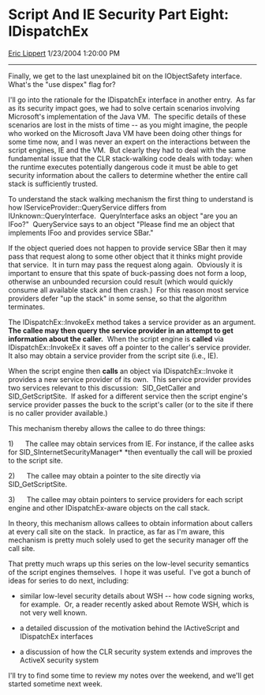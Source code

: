 # Script And IE Security Part Eight: IDispatchEx

[Eric Lippert](https://social.msdn.microsoft.com/profile/Eric%20Lippert) 1/23/2004 1:20:00 PM

-----

Finally, we get to the last unexplained bit on the IObjectSafety interface.  What's the "use dispex" flag for? 

I'll go into the rationale for the IDispatchEx interface in another entry.  As far as its security impact goes, we had to solve certain scenarios involving Microsoft's implementation of the Java VM.  The specific details of these scenarios are lost in the mists of time -- as you might imagine, the people who worked on the Microsoft Java VM have been doing other things for some time now, and I was never an expert on the interactions between the script engines, IE and the VM.  But clearly they had to deal with the same fundamental issue that the CLR stack-walking code deals with today: when the runtime executes potentially dangerous code it must be able to get security information about the callers to determine whether the entire call stack is sufficiently trusted. 

To understand the stack walking mechanism the first thing to understand is how IServiceProvider::QueryService differs from IUnknown::QueryInterface.  QueryInterface asks an object "are you an IFoo?"  QueryService says to an object "Please find me an object that implements IFoo and provides service SBar."  

If the object queried does not happen to provide service SBar then it may pass that request along to some other object that it thinks might provide that service.  It in turn may pass the request along again.  Obviously it is important to ensure that this spate of buck-passing does not form a loop, otherwise an unbounded recursion could result (which would quickly consume all available stack and then crash.)  For this reason most service providers defer "up the stack" in some sense, so that the algorithm terminates.

The IDispatchEx::InvokeEx method takes a service provider as an argument. **The callee may then query the service provider in an attempt to get information about the caller.**  When the script engine is **called** via IDispatchEx::InvokeEx it saves off a pointer to the caller's service provider.  It also may obtain a service provider from the script site (i.e., IE).

When the script engine then **calls** an object via IDispatchEx::Invoke it provides a new service provider of its own.  This service provider provides two services relevant to this discussion:  SID\_GetCaller and SID\_GetScriptSite.  If asked for a different service then the script engine's service provider passes the buck to the script's caller (or to the site if there is no caller provider available.)

This mechanism thereby allows the callee to do three things:

1\)      The callee may obtain services from IE. For instance, if the callee asks for SID\_SInternetSecurityManager* *then eventually the call will be proxied to the script site. 

2\)      The callee may obtain a pointer to the site directly via SID\_GetScriptSite.

3\)      The callee may obtain pointers to service providers for each script engine and other IDispatchEx-aware objects on the call stack.

In theory, this mechanism allows callees to obtain information about callers at every call site on the stack.  In practice, as far as I'm aware, this mechanism is pretty much solely used to get the security manager off the call site. 

That pretty much wraps up this series on the low-level security semantics of the script engines themselves.  I hope it was useful.  I've got a bunch of ideas for series to do next, including: 

  - similar low-level security details about WSH -- how code signing works, for example.  Or, a reader recently asked about Remote WSH, which is not very well known.

  - a detailed discussion of the motivation behind the IActiveScript and IDispatchEx interfaces

  - a discussion of how the CLR security system extends and improves the ActiveX security system 

I'll try to find some time to review my notes over the weekend, and we'll get started sometime next week.

